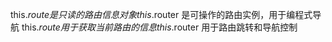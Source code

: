 this.$route 是只读的路由信息对象
this.$router 是可操作的路由实例，用于编程式导航
this.$route 用于获取当前路由的信息
this.$router 用于路由跳转和导航控制
